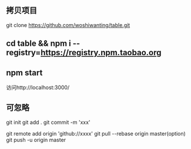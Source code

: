 ## 拷贝项目
git clone https://github.com/woshiwanting/table.git

## cd table && npm i --registry=https://registry.npm.taobao.org

## npm start 
访问http://localhost:3000/



## 可忽略

git init
git add .
git commit -m 'xxx'

git remote add origin 'github://xxxx'
git pull --rebase origin master(option)
git push -u origin master